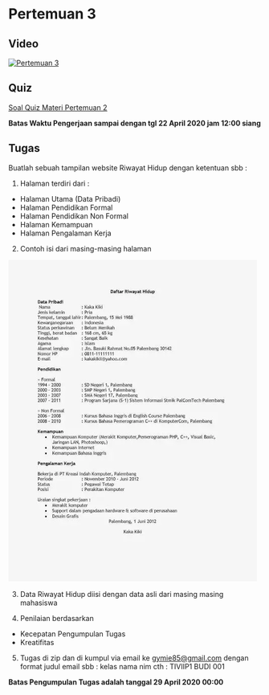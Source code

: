 # Pertemuan 3

## Video

[![Pertemuan 3](https://img.youtube.com/vi/SH_Di0FOiJ0/0.jpg)](https://www.youtube.com/watch?v=SH_Di0FOiJ0)

## Quiz

[Soal Quiz Materi Pertemuan 2](https://docs.google.com/forms/d/e/1FAIpQLSe3xRHnBGFi9Af3HuHEMPEt-4UB_t0LBL3rW8eBnZU5Z-GktA/viewform?usp=sf_link)

**Batas Waktu Pengerjaan sampai dengan tgl 22 April 2020 jam 12:00 siang**

## Tugas

Buatlah sebuah tampilan website Riwayat Hidup dengan ketentuan sbb :
1. Halaman terdiri dari :

* Halaman Utama (Data Pribadi)
* Halaman Pendidikan Formal
* Halaman Pendidikan Non Formal
* Halaman Kemampuan
* Halaman Pengalaman Kerja

2. Contoh isi dari masing-masing halaman

![Contoh Data Riwayat Hidup ](/pertemuan_3/images/contoh-form-riwayat-hidup.png)

3. Data Riwayat Hidup diisi dengan data asli dari masing masing mahasiswa

4. Penilaian berdasarkan

* Kecepatan Pengumpulan Tugas
* Kreatifitas

5. Tugas di zip dan di kumpul via email ke gymie85@gmail.com 
    dengan format judul email sbb : kelas nama nim
    cth : TIVIIP1 BUDI 001

**Batas Pengumpulan Tugas adalah tanggal 29 April 2020 00:00**


